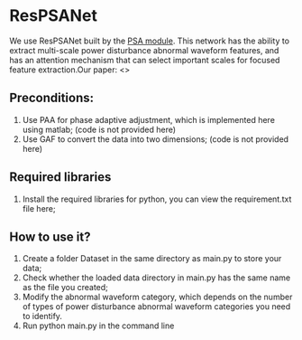 # ResPSANet
We use ResPSANet built by the [PSA module](
https://doi.org/10.48550/arXiv.2105.14447). This network has the ability to extract multi-scale power disturbance abnormal waveform features, and has an attention mechanism that can select important scales for focused feature extraction.Our paper: <<A Dimension-Enhanced Residual Multi-Scale Attention Framework for Identifying Anomalous Waveforms of Fault Recorders>>


## Preconditions:
1. Use PAA for phase adaptive adjustment, which is implemented here using matlab; (code is not provided here)
2. Use GAF to convert the data into two dimensions; (code is not provided here)

## Required libraries
1. Install the required libraries for python, you can view the requirement.txt file here;

## How to use it?
1. Create a folder Dataset in the same directory as main.py to store your data;
2. Check whether the loaded data directory in main.py has the same name as the file you created;
4. Modify the abnormal waveform category, which depends on the number of types of power disturbance abnormal waveform categories you need to identify.
3. Run python main.py in the command line
